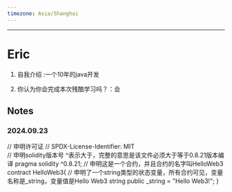```yaml
---
timezone: Asia/Shanghai
---
```



---

# Eric

1. 自我介绍 :一个10年的java开发

2. 你认为你会完成本次残酷学习吗？：会
   
## Notes

<!-- Content_START -->

### 2024.09.23
// 申明许可证
// SPDX-License-Identifier: MIT  
// 申明solidity版本号  ^表示大于，完整的意思是该文件必须大于等于0.8.21版本编译
pragma solidity ^0.8.21;
// 申明这是一个合约，并且合约的名字叫HelloWeb3
contract HelloWeb3{
   // 申明了一个string类型的状态变量，所有合约可见，变量名称是_string，变量值是Hello Web3
    string public _string = "Hello Web3!";
}

### 

<!-- Content_END -->
